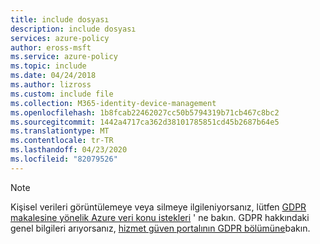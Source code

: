 ```yaml
---
title: include dosyası
description: include dosyası
services: azure-policy
author: eross-msft
ms.service: azure-policy
ms.topic: include
ms.date: 04/24/2018
ms.author: lizross
ms.custom: include file
ms.collection: M365-identity-device-management
ms.openlocfilehash: 1b8fcab22462027cc50b5794319b71cb467c8bc2
ms.sourcegitcommit: 1442a4717ca362d38101785851cd45b2687b64e5
ms.translationtype: MT
ms.contentlocale: tr-TR
ms.lasthandoff: 04/23/2020
ms.locfileid: "82079526"
---
```

>[!Note] 
>Kişisel verileri görüntülemeye veya silmeye ilgileniyorsanız, lütfen [GDPR makalesine yönelik Azure veri konu istekleri](https://docs.microsoft.com/microsoft-365/compliance/gdpr-dsr-azure) ' ne bakın. GDPR hakkındaki genel bilgileri arıyorsanız, [hizmet güven portalının GDPR bölümüne](https://servicetrust.microsoft.com/ViewPage/GDPRGetStarted)bakın.
